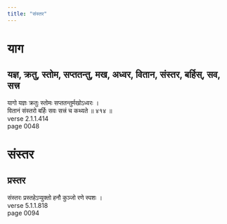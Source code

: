 ```yaml
---
title: "संस्तर"
---
```


# याग
## यज्ञ, क्रतु, स्तोम, सप्ततन्तु, मख, अध्वर, वितान, संस्तर, बर्हिस्, सव, सत्त्र
यागो यज्ञः क्रतुः स्तोमः सप्ततन्तुर्मखोऽध्वरः ।<br />वितानं संस्तरो बर्हिः सवः सत्त्रं च कथ्यते ॥ ४१४ ॥<br />verse 2.1.1.414<br />page 0048

# संस्तर
## प्रस्तर
संस्तरः प्रस्तहेऽप्युक्तो हनौ कुञ्जो रणे स्पशः ।<br />verse 5.1.1.818<br />page 0094

